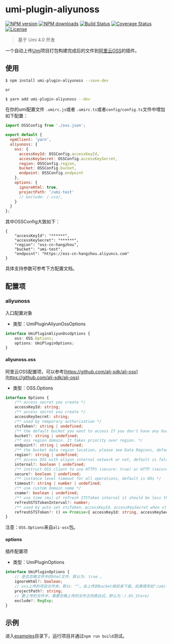 # umi-plugin-aliyunoss

[![NPM version](https://img.shields.io/npm/v/umi-plugin-aliyunoss.svg?style=flat)](https://npmjs.org/package/umi-plugin-aliyunoss)
[![NPM downloads](http://img.shields.io/npm/dm/umi-plugin-aliyunoss.svg?style=flat)](https://npmjs.org/package/umi-plugin-aliyunoss)
[![Build Status](https://img.shields.io/travis/imhele/umi-plugin-aliyunoss.svg?style=flat)](https://travis-ci.org/imhele/umi-plugin-aliyunoss)
[![Coverage Status](https://coveralls.io/repos/github/imhele/umi-plugin-aliyunoss/badge.svg?branch=master)](https://coveralls.io/github/imhele/umi-plugin-aliyunoss?branch=master)
[![License](https://img.shields.io/npm/l/umi-plugin-aliyunoss.svg)](https://npmjs.org/package/umi-plugin-aliyunoss)


>基于 Umi 4.0 开发

一个自动上传[Umi](https://github.com/umijs/umi)项目打包构建完成后的文件到[阿里云OSS](https://www.alibabacloud.com/product/oss)的插件。

## 使用


```sh
$ npm install umi-plugin-aliyunoss --save-dev

or

$ yarn add umi-plugin-aliyunoss --dev

```

在你的umi配置文件 `.umirc.js`或者 `.umirc.ts`或者`config/config.ts`文件中增加如下配置：


```js
import OSSConfig from './oss.json';

export default {
  npmClient: 'yarn',
  aliyunoss: {
    oss: {
      accessKeyId: OSSConfig.accessKeyId,
      accessKeySecret: OSSConfig.accessKeySecret,
      region: OSSConfig.region,
      bucket: OSSConfig.bucket,
      endpoint: OSSConfig.endpoint
    },
    options: {
      ignoreHtml: true,
      projectPath: '/umi-test'
      // exclude: /.css/,
    }
  }
};
```

其中OSSConfig大致如下：

```
{
    "accessKeyId": "******",
    "accessKeySecret": "******",
    "region": "oss-cn-hangzhou",
    "bucket": "umi-test",
    "endpoint": "https://oss-cn-hangzhou.aliyuncs.com"
}
```

具体支持参数可参考下方配置文档。

## 配置项

### aliyunoss

入口配置对象

- 类型：UmiPluginAliyunOssOptions


```ts
interface UmiPluginAliyunOssOptions {
    oss: OSS.Options;
    options: UmiPluginOptions;
}
```

#### aliyunoss.oss

阿里云OSS配置项，可以参考[https://github.com/ali-sdk/ali-oss](https://github.com/ali-sdk/ali-oss)

- 类型：OSS.Options

```ts
interface Options {
    /** access secret you create */
    accessKeyId: string;
    /** access secret you create */
    accessKeySecret: string;
    /** used by temporary authorization */
    stsToken?: string | undefined;
    /** the default bucket you want to access If you don't have any bucket, please use putBucket() create one first. */
    bucket?: string | undefined;
    /** oss region domain. It takes priority over region. */
    endpoint?: string | undefined;
    /** the bucket data region location, please see Data Regions, default is oss-cn-hangzhou. */
    region?: string | undefined;
    /** access OSS with aliyun internal network or not, default is false. If your servers are running on aliyun too, you can set true to save lot of money. */
    internal?: boolean | undefined;
    /** instruct OSS client to use HTTPS (secure: true) or HTTP (secure: false) protocol. */
    secure?: boolean | undefined;
    /** instance level timeout for all operations, default is 60s */
    timeout?: string | number | undefined;
    /** use custom domain name */
    cname?: boolean | undefined;
    /** use time (ms) of refresh STSToken interval it should be less than sts info expire interval, default is 300000ms(5min) when sts info expires. */
    refreshSTSTokenInterval?: number;
    /** used by auto set stsToken、accessKeyId、accessKeySecret when sts info expires. return value must be object contains stsToken、accessKeyId、accessKeySecret */
    refreshSTSToken?: () => Promise<{ accessKeyId: string, accessKeySecret: string, stsToken: string }>;
}
```

注意：`OSS.Options`来自`ali-oss`包。


#### options

插件配置项

- 类型：UmiPluginOptions

```ts
interface UmiPluginOptions {
    // 是否忽略文件中的html文件，默认为: true 。
    ignoreHtml?: boolean; 
    // oss上传的项目文件夹，默认: ""。会上传到bucket根目录下面。如果填写如"/umi-test"，请一定要以"/"开头
    projectPath?: string; 
    // 要上传的文件中，需要忽略上传的文件正则表达式。默认为：/.DS_Store/
    exclude?: RegExp;
}
```
## 示例

进入[examples](https://github.com/hicoldcat/umi-plugin-aliyunoss/tree/master/examples/)目录下，运行项目并通过`npm run build`测试。
